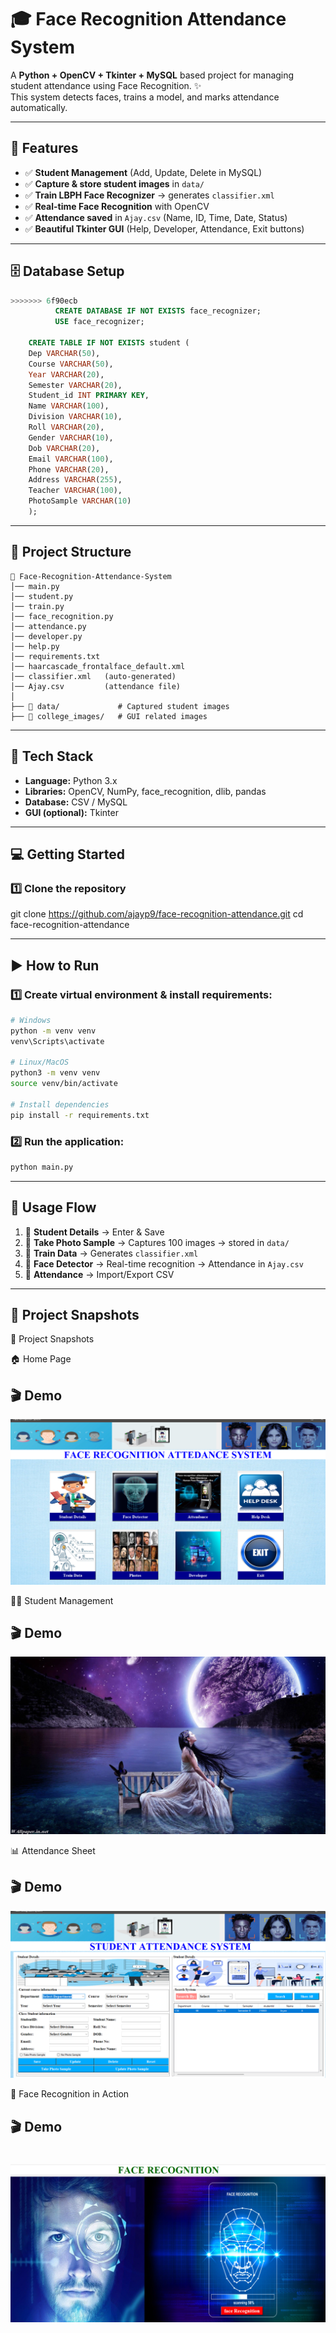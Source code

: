 



# 🎓 Face Recognition Attendance System  

A **Python + OpenCV + Tkinter + MySQL** based project for managing student attendance using Face Recognition. ✨  
This system detects faces, trains a model, and marks attendance automatically.  

---

## 🚀 Features  

- ✅ **Student Management** (Add, Update, Delete in MySQL)  
- ✅ **Capture & store student images** in `data/`  
- ✅ **Train LBPH Face Recognizer** → generates `classifier.xml`  
- ✅ **Real-time Face Recognition** with OpenCV  
- ✅ **Attendance saved** in `Ajay.csv` (Name, ID, Time, Date, Status)  
- ✅ **Beautiful Tkinter GUI** (Help, Developer, Attendance, Exit buttons)  

---

## 🗄️ Database Setup  

   ```sql
   >>>>>>> 6f90ecb
             CREATE DATABASE IF NOT EXISTS face_recognizer;
             USE face_recognizer;

       CREATE TABLE IF NOT EXISTS student (
       Dep VARCHAR(50),
       Course VARCHAR(50),
       Year VARCHAR(20),
       Semester VARCHAR(20),
       Student_id INT PRIMARY KEY,
       Name VARCHAR(100),
       Division VARCHAR(10),
       Roll VARCHAR(20),
       Gender VARCHAR(10),
       Dob VARCHAR(20),
       Email VARCHAR(100),
       Phone VARCHAR(20),
       Address VARCHAR(255),
       Teacher VARCHAR(100),
       PhotoSample VARCHAR(10)
       );
   ```

---
## 📂 Project Structure  

```
📁 Face-Recognition-Attendance-System  
│── main.py  
│── student.py  
│── train.py  
│── face_recognition.py  
│── attendance.py  
│── developer.py  
│── help.py  
│── requirements.txt  
│── haarcascade_frontalface_default.xml  
│── classifier.xml   (auto-generated)  
│── Ajay.csv         (attendance file)  
│
├── 📁 data/             # Captured student images  
├── 📁 college_images/   # GUI related images  
```  

---

## 📂 Tech Stack  

- **Language:** Python 3.x  
- **Libraries:** OpenCV, NumPy, face_recognition, dlib, pandas  
- **Database:** CSV / MySQL  
- **GUI (optional):** Tkinter   

---

## 💻 Getting Started  

### 1️⃣ Clone the repository  
     
   git clone https://github.com/ajayp9/face-recognition-attendance.git
             cd face-recognition-attendance

---
## ▶️ How to Run  

### 1️⃣ Create virtual environment & install requirements:  
```bash
# Windows
python -m venv venv
venv\Scripts\activate

# Linux/MacOS
python3 -m venv venv
source venv/bin/activate

# Install dependencies
pip install -r requirements.txt
```

### 2️⃣ Run the application:  
```bash
python main.py
```

---

## 📖 Usage Flow  

1. 🔹 **Student Details** → Enter & Save  
2. 🔹 **Take Photo Sample** → Captures 100 images → stored in `data/`  
3. 🔹 **Train Data** → Generates `classifier.xml`  
4. 🔹 **Face Detector** → Real-time recognition → Attendance in `Ajay.csv`  
5. 🔹 **Attendance** → Import/Export CSV  

---

## 📸 Project Snapshots  
📸 Project Snapshots

🏠 Home Page
## 🎬 Demo
![Face Recognition Demo](college_images/main.png)


👨‍🎓 Student Management
## 🎬 Demo
![Face Recognition Demo](college_images/wp2551980.jpg)


📊 Attendance Sheet
## 🎬 Demo
![Face Recognition Demo](college_images/Attendance.png)


🎥 Face Recognition in Action
## 🎬 Demo
![Face Recognition Demo](college_images/face.png)
=======
